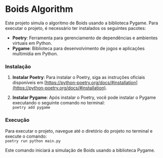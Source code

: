 # Boids Algorithm

Este projeto simula o algoritmo de Boids usando a biblioteca Pygame. Para executar o projeto, é necessário ter instalados os seguintes pacotes:

- **Poetry**: Ferramenta para gerenciamento de dependências e ambientes virtuais em Python.
- **Pygame**: Biblioteca para desenvolvimento de jogos e aplicações multimídia em Python.

### Instalação

1. **Instalar Poetry**:
   Para instalar o Poetry, siga as instruções oficiais disponíveis em [https://python-poetry.org/docs/#installation](https://python-poetry.org/docs/#installation).

2. **Instalar Pygame**:
   Após instalar o Poetry, você pode instalar o Pygame executando o seguinte comando no terminal:<br>
   `poetry add pygame`

### Execução

Para executar o projeto, navegue até o diretório do projeto no terminal e execute o comando:<br>
`poetry run python main.py`

Este comando iniciará a simulação de Boids usando a biblioteca Pygame.

